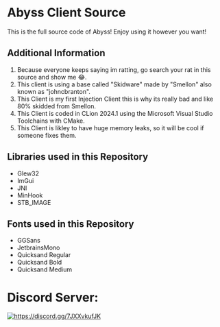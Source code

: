 # Abyss Client Source
This is the full source code of Abyss!
Enjoy using it however you want!

## Additional Information
1. Because everyone keeps saying im ratting, go search your rat in this source and show me 😂.
2. This client is using a base called "Skidware" made by "Smellon" also known as "johncbranton".
3. This Client is my first Injection Client this is why its really bad and like 80% skidded from Smellon.
4. This Client is coded in CLion 2024.1 using the Microsoft Visual Studio Toolchains with CMake.
5. This Client is likley to have huge memory leaks, so it will be cool if someone fixes them.

## Libraries used in this Repository
- Glew32
- ImGui
- JNI
- MinHook
- STB_IMAGE

## Fonts used in this Repository
- GGSans
- JetbrainsMono
- Quicksand Regular
- Quicksand Bold
- Quicksand Medium

# Discord Server:
<a href="https://discord.gg/7JXXvkufJK"><img src="https://invidget.switchblade.xyz/7JXXvkufJK" alt="https://discord.gg/7JXXvkufJK"/></a>
